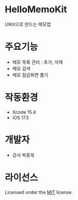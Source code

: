 # HelloMemoKit
UIKit으로 만드는 메모앱

# 주요기능
- 메모 목록 관리 : 추가, 삭제
- 메모 검색
- 메모 잠금화면 풀기

# 작동환경
- Xcode 15.4
- iOS 17.5
  
# 개발자
- 강사 박종욱

# 라이선스
Licensed under the [MIT](LICENSE) license.
